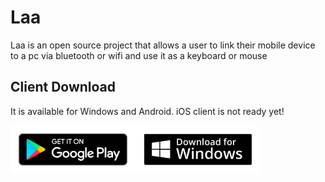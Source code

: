# Laa
Laa is an open source project that allows a user to link their mobile device to a pc via bluetooth or wifi and use it as a keyboard or mouse

## Client Download
It is available for Windows and Android. iOS client is not ready yet!

<a href="https://play.google.com/store/apps/details?id=com.berry.laa"><img src="https://github.com/jerry08/Laa/blob/master/images/download-google-play.png" width="200"></a><a href="https://github.com/jerry08/Laa/releases/latest/download/LaaServer.zip"><img src="https://github.com/jerry08/Laa/blob/master/images/download-win.png" width="200"></a>
